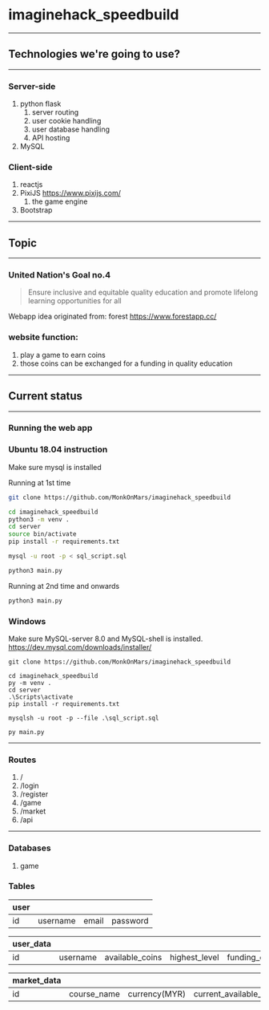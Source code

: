 # imaginehack_speedbuild

---

## Technologies we're going to use?

---

### Server-side
1. python flask
   1. server routing
   2. user cookie handling
   3. user database handling
   4. API hosting
2. MySQL

### Client-side
1. reactjs
2. PixiJS https://www.pixijs.com/
   1. the game engine
3. Bootstrap

---

## Topic

---
### United Nation's Goal no.4 
> Ensure inclusive and equitable quality education and promote lifelong learning opportunities for all

Webapp idea originated from: forest https://www.forestapp.cc/

### website function:
1. play a game to earn coins
2. those coins can be exchanged for a funding in quality education

---

## Current status

---

### Running the web app


### Ubuntu 18.04 instruction

Make sure mysql is installed

Running at 1st time
```bash
git clone https://github.com/MonkOnMars/imaginehack_speedbuild

cd imaginehack_speedbuild
python3 -m venv .
cd server
source bin/activate
pip install -r requirements.txt

mysql -u root -p < sql_script.sql

python3 main.py
```

Running at 2nd time and onwards
```bash
python3 main.py
```

### Windows
Make sure MySQL-server 8.0 and MySQL-shell is installed.
https://dev.mysql.com/downloads/installer/

```pwsh
git clone https://github.com/MonkOnMars/imaginehack_speedbuild

cd imaginehack_speedbuild
py -m venv .
cd server
.\Scripts\activate
pip install -r requirements.txt

mysqlsh -u root -p --file .\sql_script.sql

py main.py
```

---

### Routes
1. /
2. /login
3. /register
4. /game
5. /market
6. /api


---
### Databases
1. game

### Tables

| user |          |       |          |
| ---- | -------- | ----- | -------- |
| id   | username | email | password |


| user_data |          |                 |               |               |
| --------- | -------- | --------------- | ------------- | ------------- |
| id        | username | available_coins | highest_level | funding_count |

| market_data |             |               |                         |                      |
| ----------- | ----------- | ------------- | ----------------------- | -------------------- |
| id          | course_name | currency(MYR) | current_available_funds | funding_people_count |
